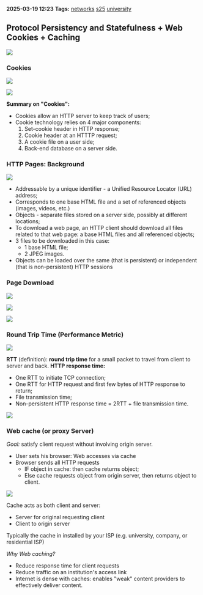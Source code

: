 **2025-03-19 12:23**
**Tags:** [networks](../2%20-%20tags/networks.md) [s25](../3%20-%20indexes/s25.md) [university](../3%20-%20indexes/university.md)

## Protocol Persistency and Statefulness + Web Cookies + Caching

![](../attachments/Pasted%20image%2020250319122349.png)

### Cookies

![](../attachments/Pasted%20image%2020250319122421.png)

![](../attachments/Pasted%20image%2020250319122752.png)

**Summary on "Cookies":**
- Cookies allow an HTTP server to keep track of users;
- Cookie technology relies on 4 major components:
	1. Set-cookie header in HTTP response;
	2. Cookie header at an HTTTP request;
	3. A cookie file on a user side;
	4. Back-end database on a server side.

### HTTP Pages: Background

![](../attachments/Pasted%20image%2020250319132239.png)

- Addressable by a unique identifier - a Unified Resource Locator (URL) address;
- Corresponds to one base HTML file and a set of referenced objects (images, videos, etc.)
- Objects - separate files stored on a server side, possibly at different locations;
- To download a web page, an HTTP client should download all files related to that web page: a base HTML files and all referenced objects;
- 3 files to be downloaded in this case:
	- 1 base HTML file;
	- 2 JPEG images.
- Objects can be loaded over the same (that is persistent) or independent (that is non-persistent) HTTP sessions

### Page Download

![](../attachments/Pasted%20image%2020250319132817.png)

![](../attachments/Pasted%20image%2020250319132917.png)

![](../attachments/Pasted%20image%2020250319132952.png)

### Round Trip Time (Performance Metric)

![](../attachments/Pasted%20image%2020250319133018.png)

**RTT** (definition): **round trip time** for a small packet to travel from client to server and back.
**HTTP response time:**
- One RTT to initiate TCP connection;
- One RTT for HTTP request and first few bytes of HTTP response to return;
- File transmission time;
- Non-persistent HTTP response time = 2RTT + file transmission time.

![](../attachments/Pasted%20image%2020250319133719.png)

### Web cache (or proxy Server)
*Goal:* satisfy client request without involving origin server.
- User sets his browser: Web accesses via cache
- Browser sends all HTTP requests
	- IF object in cache: then cache returns object;
	- Else cache requests object from origin server, then returns object to client.

![](../attachments/Pasted%20image%2020250319134326.png)

Cache acts as both client and server:
- Server for original requesting client
- Client to origin server

Typically the cache in installed by your ISP (e.g. university, company, or residential ISP)

*Why Web caching?*
- Reduce response time for client requests
- Reduce traffic on an institution's access link
- Internet is dense with caches: enables "weak" content providers to effectively deliver content.